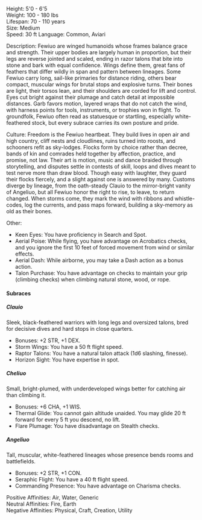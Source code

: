 Height: 5'0 - 6'5  
Weight: 100 - 180 lbs  
Lifespan: 70 - 110 years  
Size: Medium  
Speed: 30 ft
Language: Common, Aviari

Description: Fewiuo are winged humanoids whose frames balance grace and strength. Their upper bodies are largely human in proportion, but their legs are reverse jointed and scaled, ending in razor talons that bite into stone and bark with equal confidence. Wings define them, great fans of feathers that differ wildly in span and pattern between lineages. Some Fewiuo carry long, sail-like primaries for distance riding, others bear compact, muscular wings for brutal stops and explosive turns. Their bones are light, their torsos lean, and their shoulders are corded for lift and control. Eyes cut bright against their plumage and catch detail at impossible distances. Garb favors motion, layered wraps that do not catch the wind, with harness points for tools, instruments, or trophies won in flight. To groundfolk, Fewiuo often read as statuesque or startling, especially white-feathered stock, but every subrace carries its own posture and pride.

Culture: Freedom is the Fewiuo heartbeat. They build lives in open air and high country, cliff nests and cloudlines, ruins turned into roosts, and schooners refit as sky-lodges. Flocks form by choice rather than decree, bands of kin and comrades held together by affection, practice, and promise, not law. Their art is motion, music and dance braided through storytelling, and disputes settle in contests of skill, loops and dives meant to test nerve more than draw blood. Though easy with laughter, they guard their flocks fiercely, and a slight against one is answered by many. Customs diverge by lineage, from the oath-steady Clauio to the mirror-bright vanity of Angeliuo, but all Fewiuo honor the right to rise, to leave, to return changed. When storms come, they mark the wind with ribbons and whistle-codes, log the currents, and pass maps forward, building a sky-memory as old as their bones.

Other:
- Keen Eyes: You have proficiency in Search and Spot.
- Aerial Poise: While flying, you have advantage on Acrobatics checks, and you ignore the first 10 feet of forced movement from wind or similar effects.
- Aerial Dash: While airborne, you may take a Dash action as a bonus action.
- Talon Purchase: You have advantage on checks to maintain your grip (climbing checks) when climbing natural stone, wood, or rope.
#### Subraces
##### Clauio  
Sleek, black-feathered warriors with long legs and oversized talons, bred for decisive dives and hard stops in close quarters.
- Bonuses: +2 STR, +1 DEX.
- Storm Wings: You have a 50 ft flight speed.
- Raptor Talons: You have a natural talon attack (1d6 slashing, finesse).
- Horizon Sight: You have expertise in spot.
##### Cheliuo  
Small, bright-plumed, with underdeveloped wings better for catching air than climbing it.
- Bonuses: +6 CHA, +1 WIS.
- Thermal Glide: You cannot gain altitude unaided. You may glide 20 ft forward for every 5 ft you descend, no lift.
- Flare Plumage: You have disadvantage on Stealth checks.
##### Angeliuo  
Tall, muscular, white-feathered lineages whose presence bends rooms and battlefields.
- Bonuses: +2 STR, +1 CON.
- Seraphic Flight: You have a 40 ft flight speed.
- Commanding Presence: You have advantage on Charisma checks.

Positive Affinities: Air, Water, Generic  
Neutral Affinities: Fire, Earth  
Negative Affinities: Physical, Craft, Creation, Utility
